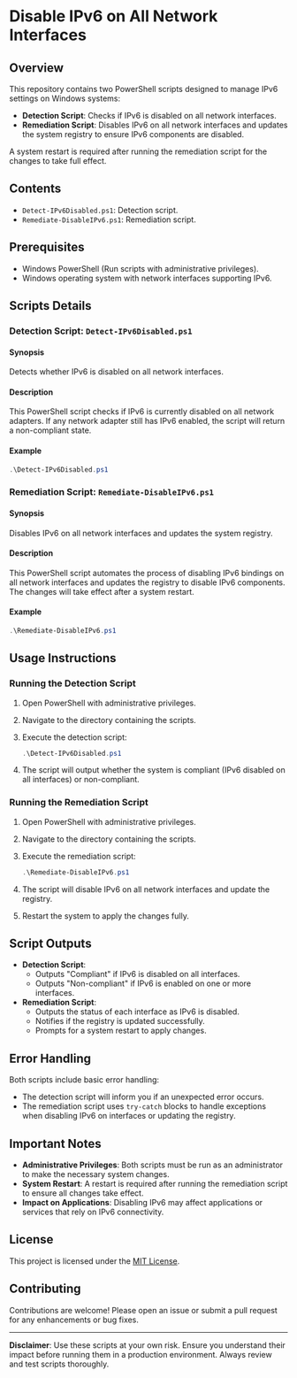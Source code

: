 # Disable IPv6 on All Network Interfaces

## Overview

This repository contains two PowerShell scripts designed to manage IPv6 settings on Windows systems:

- **Detection Script**: Checks if IPv6 is disabled on all network interfaces.
- **Remediation Script**: Disables IPv6 on all network interfaces and updates the system registry to ensure IPv6 components are disabled.

A system restart is required after running the remediation script for the changes to take full effect.

## Contents

- `Detect-IPv6Disabled.ps1`: Detection script.
- `Remediate-DisableIPv6.ps1`: Remediation script.

## Prerequisites

- Windows PowerShell (Run scripts with administrative privileges).
- Windows operating system with network interfaces supporting IPv6.

## Scripts Details

### Detection Script: `Detect-IPv6Disabled.ps1`

#### Synopsis

Detects whether IPv6 is disabled on all network interfaces.

#### Description

This PowerShell script checks if IPv6 is currently disabled on all network adapters. If any network adapter still has IPv6 enabled, the script will return a non-compliant state.

#### Example

```powershell
.\Detect-IPv6Disabled.ps1
```

### Remediation Script: `Remediate-DisableIPv6.ps1`

#### Synopsis

Disables IPv6 on all network interfaces and updates the system registry.

#### Description

This PowerShell script automates the process of disabling IPv6 bindings on all network interfaces and updates the registry to disable IPv6 components. The changes will take effect after a system restart.

#### Example

```powershell
.\Remediate-DisableIPv6.ps1
```

## Usage Instructions

### Running the Detection Script

1. Open PowerShell with administrative privileges.
2. Navigate to the directory containing the scripts.
3. Execute the detection script:

   ```powershell
   .\Detect-IPv6Disabled.ps1
   ```

4. The script will output whether the system is compliant (IPv6 disabled on all interfaces) or non-compliant.

### Running the Remediation Script

1. Open PowerShell with administrative privileges.
2. Navigate to the directory containing the scripts.
3. Execute the remediation script:

   ```powershell
   .\Remediate-DisableIPv6.ps1
   ```

4. The script will disable IPv6 on all network interfaces and update the registry.
5. Restart the system to apply the changes fully.

## Script Outputs

- **Detection Script**:
  - Outputs "Compliant" if IPv6 is disabled on all interfaces.
  - Outputs "Non-compliant" if IPv6 is enabled on one or more interfaces.
- **Remediation Script**:
  - Outputs the status of each interface as IPv6 is disabled.
  - Notifies if the registry is updated successfully.
  - Prompts for a system restart to apply changes.

## Error Handling

Both scripts include basic error handling:

- The detection script will inform you if an unexpected error occurs.
- The remediation script uses `try-catch` blocks to handle exceptions when disabling IPv6 on interfaces or updating the registry.

## Important Notes

- **Administrative Privileges**: Both scripts must be run as an administrator to make the necessary system changes.
- **System Restart**: A restart is required after running the remediation script to ensure all changes take effect.
- **Impact on Applications**: Disabling IPv6 may affect applications or services that rely on IPv6 connectivity.

## License

This project is licensed under the [MIT License](LICENSE).

## Contributing

Contributions are welcome! Please open an issue or submit a pull request for any enhancements or bug fixes.

---

**Disclaimer**: Use these scripts at your own risk. Ensure you understand their impact before running them in a production environment. Always review and test scripts thoroughly.
